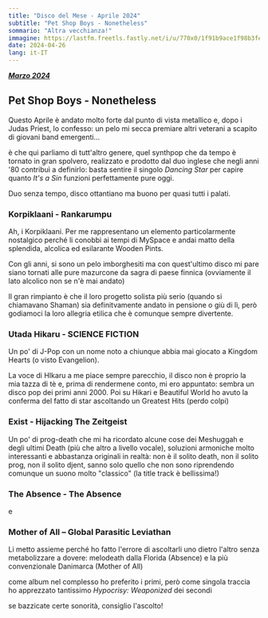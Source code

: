 ```yaml
---
title: "Disco del Mese - Aprile 2024"
subtitle: "Pet Shop Boys - Nonetheless"
sommario: "Altra vecchianza!"
immagine: https://lastfm.freetls.fastly.net/i/u/770x0/1f91b9ace1f98b3fecf6bfa2075cb785.jpg#1f91b9ace1f98b3fecf6bfa2075cb785
date: 2024-04-26
lang: it-IT
---
```


[_**Marzo 2024**_](/posts/ita/disco-del-mese-03-2024)

## Pet Shop Boys - Nonetheless

Questo Aprile è andato molto forte dal punto di vista metallico e, dopo i Judas Priest, lo confesso: un pelo mi secca premiare altri veterani a scapito di giovani band emergenti...

è che qui parliamo di tutt'altro genere, quel synthpop che da tempo è tornato in gran spolvero, realizzato e prodotto dal duo inglese che negli anni '80 contribuì a definirlo: basta sentire il singolo _Dancing Star_ per capire quanto _It's a Sin_ funzioni perfettamente pure oggi.

Duo senza tempo, disco ottantiano ma buono per quasi tutti i palati.

### Korpiklaani - Rankarumpu

Ah, i Korpiklaani. Per me rappresentano un elemento particolarmente nostalgico perché li conobbi ai tempi di MySpace e andai matto della splendida, alcolica ed esilarante Wooden Pints.

Con gli anni, si sono un pelo imborghesiti ma con quest'ultimo disco mi pare siano tornati alle pure mazurcone da sagra di paese finnica (ovviamente il lato alcolico non se n'è mai andato)

Il gran rimpianto è che il loro progetto solista più serio (quando si chiamavano Shaman) sia definitvamente andato in pensione o giù di lì, però godiamoci la loro allegria etilica che è comunque sempre divertente.

### Utada Hikaru - SCIENCE FICTION

Un po' di J-Pop con un nome noto a chiunque abbia mai giocato a Kingdom Hearts (o visto Evangelion).

La voce di HIkaru a me piace sempre parecchio, il disco non è proprio la mia tazza di tè e, prima di rendermene conto, mi ero appuntato: sembra un disco pop dei primi anni 2000. Poi su Hikari e Beautiful World ho avuto la conferma del fatto di star ascoltando un Greatest Hits (perdo colpi)

### Exist - Hijacking The Zeitgeist

Un po' di prog-death che mi ha ricordato alcune cose dei Meshuggah e degli ultimi Death (più che altro a livello vocale), soluzioni armoniche molto interessanti e abbastanza originali in realtà: non è il solito death, non il solito prog, non il solito djent, sanno solo quello che non sono riprendendo comunque un suono molto "classico" (la title track è bellissima!)

### The Absence - The Absence 

e

### Mother of All – Global Parasitic Leviathan

Li metto assieme perché ho fatto l'errore di ascoltarli uno dietro l'altro senza metabolizzare a dovere: melodeath dalla Florida (Absence) e la più convenzionale Danimarca (Mother of All)

come album nel complesso ho preferito i primi, però come singola traccia ho apprezzato tantissimo _Hypocrisy: Weaponized_ dei secondi

se bazzicate certe sonorità, consiglio l'ascolto!